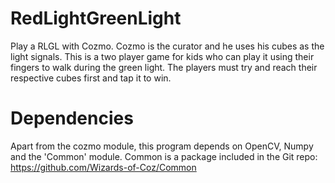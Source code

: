 # RedLightGreenLight

Play a RLGL with Cozmo. Cozmo is the curator and he uses his cubes as the light signals. This is a two player game for kids who can play it using their fingers to walk during the green light. The players must try and reach their respective cubes first and tap it to win.

# Dependencies

Apart from the cozmo module, this program depends on OpenCV, Numpy and the 'Common' module.
Common is a package included in the Git repo: https://github.com/Wizards-of-Coz/Common
